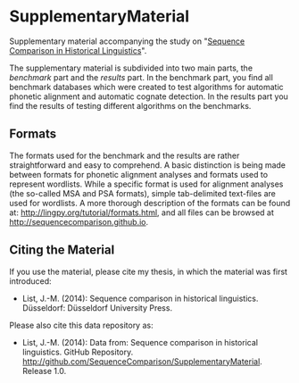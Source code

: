SupplementaryMaterial
=====================

Supplementary material accompanying the study on "[Sequence Comparison in
Historical Linguistics](http://sequencecomparison.github.io)".

The supplementary material is subdivided into two main parts, the *benchmark*
part and the *results* part. In the benchmark part, you find all benchmark
databases which were created to test algorithms for automatic phonetic
alignment and automatic cognate detection. In the results part you find the
results of testing different algorithms on the benchmarks.

## Formats

The formats used for the benchmark and the results are rather straightforward
and easy to comprehend. A basic distinction is being made between formats for
phonetic alignment analyses and formats used to represent wordlists. While a
specific format is used for alignment analyses (the so-called MSA and PSA
formats), simple tab-delimited text-files are used for wordlists.  A more
thorough description of the formats can be found at:
http://lingpy.org/tutorial/formats.html,
and all files can be browsed at
http://sequencecomparison.github.io.

## Citing the Material

If you use the material, please cite my thesis, in which the material was first introduced:

* List, J.-M. (2014): Sequence comparison in historical linguistics. Düsseldorf: Düsseldorf University Press.

Please also cite this data repository as:

* List, J.-M. (2014): Data from: Sequence comparison in historical linguistics. GitHub Repository. http://github.com/SequenceComparison/SupplementaryMaterial. Release 1.0.



